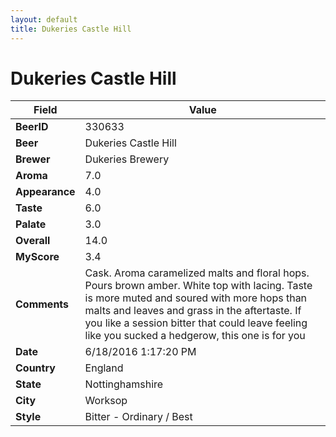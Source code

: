 ```yaml
---
layout: default
title: Dukeries Castle Hill
---
```


# Dukeries Castle Hill

| Field         | Value     |
|---------------|-----------|
| **BeerID** | 330633 |
| **Beer** | Dukeries Castle Hill |
| **Brewer** | Dukeries Brewery |
| **Aroma** | 7.0 |
| **Appearance** | 4.0 |
| **Taste** | 6.0 |
| **Palate** | 3.0 |
| **Overall** | 14.0 |
| **MyScore** | 3.4 |
| **Comments** | Cask. Aroma caramelized malts and floral hops. Pours brown amber. White top with lacing. Taste is more muted and soured with more hops than malts and leaves and grass in the aftertaste. If you like a session bitter that could leave feeling like you sucked a hedgerow, this one is for you  |
| **Date** | 6/18/2016 1:17:20 PM |
| **Country** | England |
| **State** | Nottinghamshire |
| **City** | Worksop |
| **Style** | Bitter - Ordinary / Best |
